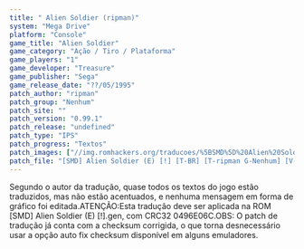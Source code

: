 ```yaml
---
title: " Alien Soldier (ripman)"
system: "Mega Drive"
platform: "Console"
game_title: "Alien Soldier"
game_category: "Ação / Tiro / Plataforma"
game_players: "1"
game_developer: "Treasure"
game_publisher: "Sega"
game_release_date: "??/05/1995"
patch_author: "ripman"
patch_group: "Nenhum"
patch_site: ""
patch_version: "0.99.1"
patch_release: "undefined"
patch_type: "IPS"
patch_progress: "Textos"
patch_images: ["//img.romhackers.org/traducoes/%5BSMD%5D%20Alien%20Soldier%20-%20ripman%20-%201.png","//img.romhackers.org/traducoes/%5BSMD%5D%20Alien%20Soldier%20-%20ripman%20-%202.png","//img.romhackers.org/traducoes/%5BSMD%5D%20Alien%20Soldier%20-%20ripman%20-%203.png"]
patch_file: "[SMD] Alien Soldier (E) [!] [T-BR] [T-ripman G-Nenhum] [V-0.99.1 A-2017].7z"
---
```

Segundo o autor da tradução, quase todos os textos do jogo estão traduzidos, mas não estão acentuados, e nenhuma mensagem em forma de gráfico foi editada.ATENÇÃO:Esta tradução deve ser aplicada na ROM [SMD] Alien Soldier (E) [!].gen, com CRC32 0496E06C.OBS: O patch de tradução já conta com a checksum corrigida, o que torna desnecessário usar a opção auto fix checksum disponível em alguns emuladores.